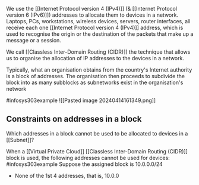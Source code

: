 We use the [[Internet Protocol version 4 (IPv4)]] (& [[Internet Protocol version 6 (IPv6)]]) addresses to allocate them to devices in a network. Laptops, PCs, workstations, wireless devices, servers, router interfaces, all receive each one [[Internet Protocol version 4 (IPv4)]] address, which is used to recognise the origin or the destination of the packets that make up a message or a session.

We call [[Classless Inter-Domain Routing (CIDR)]] the technique that allows us to organise the allocation of IP addresses to the devices in a network.

Typically, what an organisation obtains from the country's Internet authority is a block of addresses. The organisation then proceeds to subdivide the block into as many subblocks as subnetworks exist in the organisation's network

#infosys303example ![[Pasted image 20240414161349.png]]

## Constraints on addresses in a block
Which addresses in a block cannot be used to be allocated to devices in a [[Subnet]]?

When a [[Virtual Private Cloud]] [[Classless Inter-Domain Routing (CIDR)]] block is used, the following addresses cannot be used for devices:
#infosys303example Suppose the assigned block is $10.0.0.0/24$
- None of the 1st 4 addresses, that is, 10.0.0